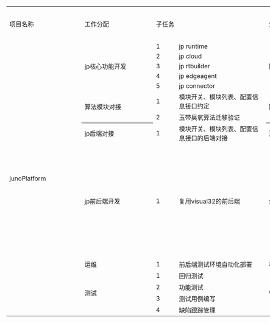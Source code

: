 <figure class="table op-uc-figure_align-center op-uc-figure" style="width:1424.28pt;"><table class="op-uc-table"><tbody><tr class="op-uc-table--row"><td class="op-uc-p op-uc-table--cell" style="height:69.00pt;width:144.75pt;">项目名称</td><td class="op-uc-p op-uc-table--cell" style="width:144.75pt;">工作分配</td><td class="op-uc-p op-uc-table--cell" style="width:216.00pt;" colspan="2">子任务</td><td class="op-uc-p op-uc-table--cell" style="width:144.75pt;">负责人</td><td class="op-uc-p op-uc-table--cell" style="width:195.00pt;">本周完成任务</td><td class="op-uc-p op-uc-table--cell" style="width:144.75pt;">总体进度%</td><td class="op-uc-p op-uc-table--cell" style="width:144.75pt;">任务截至日期</td><td class="op-uc-p op-uc-table--cell" style="width:144.75pt;">项目截止日期</td><td class="op-uc-p op-uc-table--cell" style="width:144.75pt;">备注</td></tr><tr class="op-uc-table--row"><td class="op-uc-p op-uc-table--cell" style="height:471.50pt;width:144.75pt;" rowspan="14">junoPlatform</td><td class="op-uc-p op-uc-table--cell" style="width:144.75pt;" rowspan="5">jp核心功能开发</td><td class="op-uc-p op-uc-table--cell" style="width:36.75pt;">1</td><td class="op-uc-p op-uc-table--cell" style="width:179.25pt;">jp runtime</td><td class="op-uc-p op-uc-table--cell" style="width:144.75pt;" rowspan="5">陆宗宝</td><td class="op-uc-p op-uc-table--cell" style="border-bottom:.5pt solid #000000;width:195.00pt;" rowspan="5">已完成</td><td class="op-uc-p op-uc-table--cell" style="width:144.75pt;" rowspan="5">100%</td><td class="op-uc-p op-uc-table--cell" style="border-bottom:.5pt solid #000000;width:144.75pt;" rowspan="5">2023.08.18</td><td class="op-uc-p op-uc-table--cell" style="border-bottom:1.0pt solid #000000;width:144.75pt;" rowspan="14">2023.09.15</td><td class="op-uc-p op-uc-table--cell" style="width:144.75pt;"></td></tr><tr class="op-uc-table--row"><td class="op-uc-p op-uc-table--cell" style="width:36.75pt;">2</td><td class="op-uc-p op-uc-table--cell" style="width:179.25pt;">jp cloud</td><td class="op-uc-p op-uc-table--cell" style="width:144.75pt;"></td></tr><tr class="op-uc-table--row"><td class="op-uc-p op-uc-table--cell" style="width:36.75pt;">3</td><td class="op-uc-p op-uc-table--cell" style="width:179.25pt;">jp rtbuilder</td><td class="op-uc-p op-uc-table--cell" style="width:144.75pt;"></td></tr><tr class="op-uc-table--row"><td class="op-uc-p op-uc-table--cell" style="width:36.75pt;">4</td><td class="op-uc-p op-uc-table--cell" style="width:179.25pt;">jp edgeagent</td><td class="op-uc-p op-uc-table--cell" style="width:144.75pt;"></td></tr><tr class="op-uc-table--row"><td class="op-uc-p op-uc-table--cell" style="width:36.75pt;">5</td><td class="op-uc-p op-uc-table--cell" style="width:179.25pt;">jp connector</td><td class="op-uc-p op-uc-table--cell" style="width:144.75pt;"></td></tr><tr class="op-uc-table--row"><td class="op-uc-p op-uc-table--cell" style="border-bottom:.5pt solid #000000;width:144.75pt;" rowspan="2">算法模块对接</td><td class="op-uc-p op-uc-table--cell" style="width:36.75pt;">1</td><td class="op-uc-p op-uc-table--cell" style="width:179.25pt;">模块开关、模块列表、配置信息接口约定</td><td class="op-uc-p op-uc-table--cell" style="border-bottom:.5pt solid #000000;width:144.75pt;" rowspan="2">陆宗宝</td><td class="op-uc-p op-uc-table--cell" style="width:195.00pt;">已完成</td><td class="op-uc-p op-uc-table--cell" style="width:144.75pt;">100%</td><td class="op-uc-p op-uc-table--cell" style="width:144.75pt;">2023.08.18</td><td class="op-uc-p op-uc-table--cell" style="width:144.75pt;"></td></tr><tr class="op-uc-table--row"><td class="op-uc-p op-uc-table--cell" style="width:36.75pt;">2</td><td class="op-uc-p op-uc-table--cell" style="width:179.25pt;">玉带臭氧算法迁移验证</td><td class="op-uc-p op-uc-table--cell" style="width:195.00pt;">已完成</td><td class="op-uc-p op-uc-table--cell" style="width:144.75pt;">100%</td><td class="op-uc-p op-uc-table--cell" style="width:144.75pt;">2023.08.18</td><td class="op-uc-p op-uc-table--cell" style="width:144.75pt;"></td></tr><tr class="op-uc-table--row"><td class="op-uc-p op-uc-table--cell" style="width:144.75pt;">jp后端对接</td><td class="op-uc-p op-uc-table--cell" style="width:36.75pt;">1</td><td class="op-uc-p op-uc-table--cell" style="width:179.25pt;">模块开关、模块列表、配置信息接口的后端对接</td><td class="op-uc-p op-uc-table--cell" style="width:144.75pt;">王娇</td><td class="op-uc-p op-uc-table--cell" style="width:195.00pt;">已完成</td><td class="op-uc-p op-uc-table--cell" style="width:144.75pt;">100%</td><td class="op-uc-p op-uc-table--cell" style="width:144.75pt;">2023.08.25</td><td class="op-uc-p op-uc-table--cell" style="width:144.75pt;">2023.8.18开始接口对接</td></tr><tr class="op-uc-table--row"><td class="op-uc-p op-uc-table--cell" style="width:144.75pt;">jp前后端开发</td><td class="op-uc-p op-uc-table--cell" style="width:36.75pt;">1</td><td class="op-uc-p op-uc-table--cell" style="width:179.25pt;">复用visual32的前后端</td><td class="op-uc-p op-uc-table--cell" style="width:144.75pt;">金家栋、王娇</td><td class="op-uc-p op-uc-table--cell" style="width:195.00pt;">进行中</td><td class="op-uc-p op-uc-table--cell" style="width:144.75pt;">80%</td><td class="op-uc-p op-uc-table--cell" style="width:144.75pt;">2023.09.08</td><td class="op-uc-table--cell" style="width:144.75pt;"><p class="op-uc-p">2023.08.25-2023.09.01后端的可配置化调整和其他功能适配</p><p class="op-uc-p">2023.09.01-2023.09.08前后端接口对接</p><p class="op-uc-p">(注：前后端接口对接基本完成，后端系统功能模块适配基本完成，剩余待优化项目——23.09.01)</p></td></tr><tr class="op-uc-table--row"><td class="op-uc-p op-uc-table--cell" style="width:144.75pt;">运维</td><td class="op-uc-p op-uc-table--cell" style="width:36.75pt;">1</td><td class="op-uc-p op-uc-table--cell" style="width:179.25pt;">前后端测试环境自动化部署</td><td class="op-uc-p op-uc-table--cell" style="width:144.75pt;">毛敏</td><td class="op-uc-p op-uc-table--cell" style="width:195.00pt;">未开始</td><td class="op-uc-p op-uc-table--cell" style="width:144.75pt;">0%</td><td class="op-uc-p op-uc-table--cell" style="width:144.75pt;">2023.09.08</td><td class="op-uc-p op-uc-table--cell" style="width:144.75pt;">等代码确定后即可上线</td></tr><tr class="op-uc-table--row"><td class="op-uc-p op-uc-table--cell" style="width:144.75pt;" rowspan="4">测试</td><td class="op-uc-p op-uc-table--cell" style="width:36.75pt;">1</td><td class="op-uc-p op-uc-table--cell" style="width:179.25pt;">回归测试</td><td class="op-uc-p op-uc-table--cell" style="width:144.75pt;" rowspan="4">曾兴</td><td class="op-uc-p op-uc-table--cell" style="border-bottom:1.0pt solid #000000;width:195.00pt;" rowspan="4">进行中</td><td class="op-uc-p op-uc-table--cell" style="width:144.75pt;" rowspan="4">20%</td><td class="op-uc-p op-uc-table--cell" style="border-bottom:1.0pt solid #000000;width:144.75pt;" rowspan="4">2023.09.15</td><td class="op-uc-p op-uc-table--cell" style="border-bottom:1.0pt solid #000000;width:144.75pt;" rowspan="4">2023.09.08开始测试<br>2023.09.08-2023.09.15为测试和修复bug的时间</td></tr><tr class="op-uc-table--row"><td class="op-uc-p op-uc-table--cell" style="width:36.75pt;">2</td><td class="op-uc-p op-uc-table--cell" style="width:179.25pt;">功能测试</td></tr><tr class="op-uc-table--row"><td class="op-uc-p op-uc-table--cell" style="width:36.75pt;">3</td><td class="op-uc-p op-uc-table--cell" style="width:179.25pt;">测试用例编写</td></tr><tr class="op-uc-table--row"><td class="op-uc-p op-uc-table--cell" style="width:36.75pt;">4</td><td class="op-uc-p op-uc-table--cell" style="width:179.25pt;">缺陷跟踪管理</td></tr></tbody></table></figure>